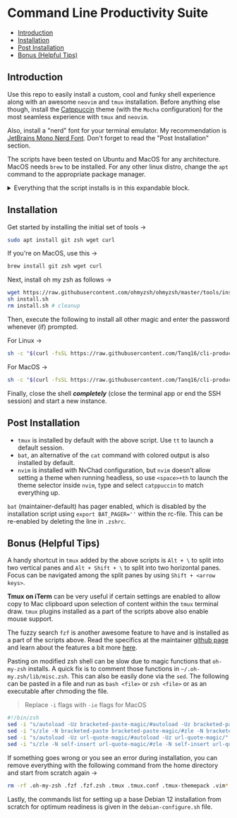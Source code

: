 # Command Line Productivity Suite

* [Introduction](#introduction)
* [Installation](#installation)
* [Post Installation](#post-installation)
* [Bonus (Helpful Tips)](#bonus-helpful-tips)

## Introduction

Use this repo to easily install a custom, cool and funky shell experience along with an awesome `neovim` and `tmux` installation. Before anything else though, install the [Catppuccin](https://catppuccin-website.vercel.app/) theme (with the `Mocha` configuration) for the most seamless experience with `tmux` and `neovim`.

Also, install a "nerd" font for your terminal emulator. My recommendation is [JetBrains Mono Nerd Font](https://github.com/ryanoasis/nerd-fonts/releases/download/v3.0.2/JetBrainsMono.zip). Don't forget to read the "Post Installation" section.

The scripts have been tested on Ubuntu and MacOS for any architecture. MacOS needs `brew` to be installed. For any other linux distro, change the `apt` command to the appropriate package manager.

<details>
<summary>Everything that the script installs is in this expandable block.</summary>

1. Oh-My-Zsh custom shell with [spaceship-prompt](https://spaceship-prompt.sh/) theme
2. Fuzzy finder (`fzf`) for awesome productivity
3. Syntax highlighting for command line
3. Auto-completion on command line
4. Tmux with mouse and other quality of life improvements
5. NvChad + NeoVIM for a flashy vim experience
6. Catppuccin theme for tmux and neovim

</details>

## Installation

Get started by installing the initial set of tools &rarr;

```bash
sudo apt install git zsh wget curl
```

If you're on MacOS, use this &rarr;

```bash
brew install git zsh wget curl
```

Next, install oh my zsh as follows &rarr;

```bash
wget https://raw.githubusercontent.com/ohmyzsh/ohmyzsh/master/tools/install.sh 2>/dev/null
sh install.sh
rm install.sh # cleanup
```

Then, execute the following to install all other magic and enter the password whenever (if) prompted.

For Linux &rarr;

```bash
sh -c "$(curl -fsSL https://raw.githubusercontent.com/Tanq16/cli-productivity-suite/master/install_zsh_linux.sh)"
```

For MacOS &rarr;

```bash
sh -c "$(curl -fsSL https://raw.githubusercontent.com/Tanq16/cli-productivity-suite/master/install_zsh_macos.sh)"
```

Finally, close the shell ***completely*** (close the terminal app or end the SSH session) and start a new instance.

## Post Installation

- `tmux` is installed by default with the above script. Use `tt` to launch a default session.
- `bat`, an alternative of the `cat` command with colored output is also installed by default. 
- `nvim` is installed with NvChad configuration, but `nvim` doesn't allow setting a theme when running headless, so use `<space>+th` to launch the theme selector inside `nvim`, type and select `catppuccin` to match everything up.

`bat` (maintainer-default) has pager enabled, which is disabled by the installation script using `export BAT_PAGER=''` within the rc-file. This can be re-enabled by deleting the line in `.zshrc`.

## Bonus (Helpful Tips)

A handy shortcut in `tmux` added by the above scripts is `Alt + \` to split into two vertical panes and `Alt + Shift + \` to split into two horizontal panes. Focus can be navigated among the split panes by using `Shift + <arrow keys>`.

**Tmux on iTerm** can be very useful if certain settings are enabled to allow copy to Mac clipboard upon selection of content within the `tmux` terminal draw. `tmux` plugins installed as a part of the scripts above also enable mouse support.

The fuzzy search `fzf` is another awesome feature to have and is installed as a part of the scripts above. Read the specifics at the maintainer [github page](https://github.com/junegunn/fzf) and learn about the features a bit more [here](https://medium.com/better-programming/boost-your-command-line-productivity-with-fuzzy-finder-985aa162ba5d).

Pasting on modified zsh shell can be slow due to magic functions that `oh-my-zsh` installs. A quick fix is to comment those functions in `~/.oh-my.zsh/lib/misc.zsh`. This can also be easily done via the `sed`. The following can be pasted in a file and run as `bash <file>` or `zsh <file>` or as an executable after chmoding the file.

> Replace `-i` flags with `-ie` flags for MacOS

```bash
#!/bin/zsh
sed -i "s/autoload -Uz bracketed-paste-magic/#autoload -Uz bracketed-paste-magic/" ~/.oh-my-zsh/lib/misc.zsh
sed -i "s/zle -N bracketed-paste bracketed-paste-magic/#zle -N bracketed-paste bracketed-paste-magic/" ~/.oh-my-zsh/lib/misc.zsh
sed -i "s/autoload -Uz url-quote-magic/#autoload -Uz url-quote-magic/" ~/.oh-my-zsh/lib/misc.zsh
sed -i "s/zle -N self-insert url-quote-magic/#zle -N self-insert url-quote-magic/" ~/.oh-my-zsh/lib/misc.zsh
```

If something goes wrong or you see an error during installation, you can remove everything with the following command from the home directory and start from scratch again &rarr;

```bash
rm -rf .oh-my-zsh .fzf .fzf.zsh .tmux .tmux.conf .tmux-themepack .vim* .SpaceVim* .config/nvim .local/share/nvim .zshrc
```

Lastly, the commands list for setting up a base Debian 12 installation from scratch for optimum readiness is given in the `debian-configure.sh` file.